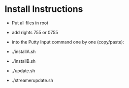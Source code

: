 # Install Instructions

- Put all files in root
- add rights 755 or 0755
- into the Putty Input command one by one (copy/paste): 

- ./installA.sh 
- ./installB.sh 
- ./update.sh 
- ./streamerupdate.sh

